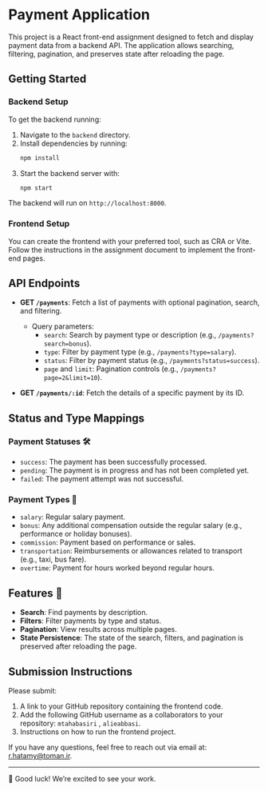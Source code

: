 # Payment Application

This project is a React front-end assignment designed to fetch and display payment data from a backend API. The application allows searching, filtering, pagination, and preserves state after reloading the page.

## Getting Started

### Backend Setup
To get the backend running:
1. Navigate to the `backend` directory.
2. Install dependencies by running:
    ```bash
    npm install
    ```
3. Start the backend server with:
    ```bash
    npm start
    ```

The backend will run on `http://localhost:8000`.

### Frontend Setup
You can create the frontend with your preferred tool, such as CRA or Vite. Follow the instructions in the assignment document to implement the front-end pages.

## API Endpoints

- **GET `/payments`**: Fetch a list of payments with optional pagination, search, and filtering.
  - Query parameters:
    - `search`: Search by payment type or description (e.g., `/payments?search=bonus`).
    - `type`: Filter by payment type (e.g., `/payments?type=salary`).
    - `status`: Filter by payment status (e.g., `/payments?status=success`).
    - `page` and `limit`: Pagination controls (e.g., `/payments?page=2&limit=10`).
  
- **GET `/payments/:id`**: Fetch the details of a specific payment by its ID.

## Status and Type Mappings

### Payment Statuses 🛠️
- `success`: The payment has been successfully processed.
- `pending`: The payment is in progress and has not been completed yet.
- `failed`: The payment attempt was not successful.

### Payment Types 💼
- `salary`: Regular salary payment.
- `bonus`: Any additional compensation outside the regular salary (e.g., performance or holiday bonuses).
- `commission`: Payment based on performance or sales.
- `transportation`: Reimbursements or allowances related to transport (e.g., taxi, bus fare).
- `overtime`: Payment for hours worked beyond regular hours.

## Features 🧩
- **Search**: Find payments by description.
- **Filters**: Filter payments by type and status.
- **Pagination**: View results across multiple pages.
- **State Persistence**: The state of the search, filters, and pagination is preserved after reloading the page.

## Submission Instructions
Please submit:
1. A link to your GitHub repository containing the frontend code.
2. Add the following GitHub username as a collaborators to your repository: `mtahabasiri` , `alieabbasi`.
3. Instructions on how to run the frontend project.

If you have any questions, feel free to reach out via email at: r.hatamy@toman.ir.

---

🚀 Good luck! We’re excited to see your work.
